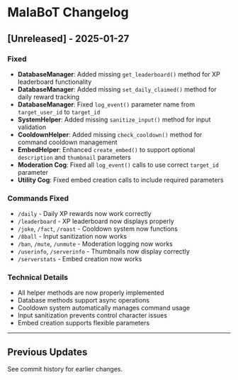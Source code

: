 # MalaBoT Changelog

## [Unreleased] - 2025-01-27

### Fixed
- **DatabaseManager**: Added missing `get_leaderboard()` method for XP leaderboard functionality
- **DatabaseManager**: Added missing `set_daily_claimed()` method for daily reward tracking
- **DatabaseManager**: Fixed `log_event()` parameter name from `target_user_id` to `target_id`
- **SystemHelper**: Added missing `sanitize_input()` method for input validation
- **CooldownHelper**: Added missing `check_cooldown()` method for command cooldown management
- **EmbedHelper**: Enhanced `create_embed()` to support optional `description` and `thumbnail` parameters
- **Moderation Cog**: Fixed all `log_event()` calls to use correct `target_id` parameter
- **Utility Cog**: Fixed embed creation calls to include required parameters

### Commands Fixed
- `/daily` - Daily XP rewards now work correctly
- `/leaderboard` - XP leaderboard now displays properly
- `/joke`, `/fact`, `/roast` - Cooldown system now functions
- `/8ball` - Input sanitization now works
- `/ban`, `/mute`, `/unmute` - Moderation logging now works
- `/userinfo`, `/serverinfo` - Thumbnails now display correctly
- `/serverstats` - Embed creation now works

### Technical Details
- All helper methods are now properly implemented
- Database methods support async operations
- Cooldown system automatically manages command usage
- Input sanitization prevents control character issues
- Embed creation supports flexible parameters

---

## Previous Updates

See commit history for earlier changes.